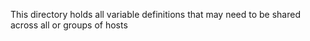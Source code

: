 This directory holds all variable definitions that may need to be shared across all or groups of hosts
